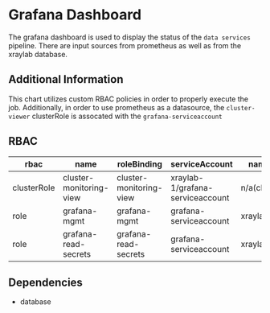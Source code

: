 # Grafana Dashboard

The grafana dashboard is used to display the status of the `data services` pipeline. There are input sources from prometheus
as well as from the xraylab database.

## Additional Information

This chart utilizes custom RBAC policies in order to properly execute the job. Additionally, in order to use prometheus as a datasource, the `cluster-viewer` clusterRole is assocated with the `grafana-serviceaccount`

## RBAC

|rbac|name|roleBinding|serviceAccount|namespace|
|----|----|-----------|--------------|---------|
|clusterRole|cluster-monitoring-view|cluster-monitoring-view|xraylab-1/grafana-serviceaccount|n/a(clusterRole)|
|role|grafana-mgmt|grafana-mgmt|grafana-serviceaccount|xraylab-1|
|role|grafana-read-secrets|grafana-read-secrets|grafana-serviceaccount|xraylab-1|

## Dependencies

- database
